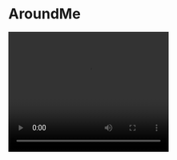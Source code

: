 # AroundMe

<video width="320" height="240" controls>
  <source src="https://youtu.be/lsIOJSiexKE" type="video/mp4">
</video>
